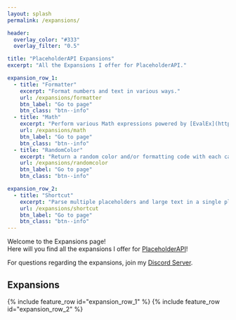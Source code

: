 ```yaml
---
layout: splash
permalink: /expansions/

header:
  overlay_color: "#333"
  overlay_filter: "0.5"

title: "PlaceholderAPI Expansions"
excerpt: "All the Expansions I offer for PlaceholderAPI."

expansion_row_1:
  - title: "Formatter"
    excerpt: "Format numbers and text in various ways."
    url: /expansions/formatter
    btn_label: "Go to page"
    btn_class: "btn--info"
  - title: "Math"
    excerpt: "Perform various Math expressions powered by [EvalEx](https://github.com/uklimaschewski/EvalEx)."
    url: /expansions/math
    btn_label: "Go to page"
    btn_class: "btn--info"
  - title: "RandomColor"
    excerpt: "Return a random color and/or formatting code with each call."
    url: /expansions/randomcolor
    btn_label: "Go to page"
    btn_class: "btn--info"

expansion_row_2:
  - title: "Shortcut"
    excerpt: "Parse multiple placeholders and large text in a single placeholder."
    url: /expansions/shortcut
    btn_label: "Go to page"
    btn_class: "btn--info"
---
```


Welcome to the Expansions page!  
Here will you find all the expansions I offer for [PlaceholderAPI](https://www.spigotmc.org/resources/6245/)!

For questions regarding the expansions, join my [Discord Server](https://discord.gg/6dazXp6).

## Expansions
{% include feature_row id="expansion_row_1" %}
{% include feature_row id="expansion_row_2" %}